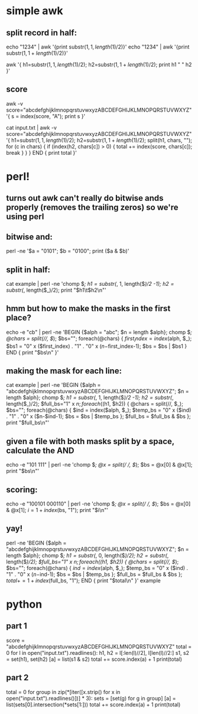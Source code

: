 # simple awk

## split record in half:

echo "1234" | awk '{print substr($1, 1, length($1)/2)}'
echo "1234" | awk '{print substr($1, 1+length($1)/2)}'

awk '{ h1=substr($1, 1, length($1)/2); h2=substr($1, 1+length($1)/2); print h1 " " h2 }'

## score

awk -v score="abcdefghijklmnopqrstuvwxyzABCDEFGHIJKLMNOPQRSTUVWXYZ" '{ s = index(score, "A"); print s }'

cat input.txt | awk -v score="abcdefghijklmnopqrstuvwxyzABCDEFGHIJKLMNOPQRSTUVWXYZ" '{ h1=substr($1, 1, length($1)/2); h2=substr($1, 1+length($1)/2); split(h1, chars, ""); for (c in chars) { if (index(h2, chars[c]) > 0) { total += index(score, chars[c]); break } } } END { print total }'


# perl!

## turns out awk can't really do bitwise ands properly (removes the trailing zeros) so we're using perl

## bitwise and:
perl -ne '$a = "0101"; $b = "0100"; print ($a & $b)'

## split in half:

cat example | perl -ne 'chomp $_; $h1 = substr($_, 1, length($_)/2 -1); $h2 = substr($_, length($_)/2); print "$h1\t$h2\n"'

## hmm but how to make the masks in the first place?

echo -e "cb" | perl -ne 'BEGIN {$alph = "abc"; $n = length $alph}; chomp $_; @chars = split(//, $_); $bs=""; foreach(@chars) { $first_index = index($alph, $_); $bs1 = "0" x ($first_index) . "1" . "0" x ($n-$first_index-1); $bs = $bs | $bs1 } END { print "$bs\n" }'

## making the mask for each line:

cat example | perl -ne 'BEGIN {$alph = "abcdefghijklmnopqrstuvwxyzABCDEFGHIJKLMNOPQRSTUVWXYZ"; $n = length $alph}; chomp $_; $h1 = substr($_, 1, length($_)/2 -1); $h2 = substr($_, length($_)/2); $full_bs="1" x $n; foreach(($h1, $h2)) { @chars = split(//, $_); $bs=""; foreach(@chars) { $ind = index($alph, $_); $temp_bs = "0" x ($ind) . "1" . "0" x ($n-$ind-1); $bs = $bs | $temp_bs }; $full_bs = $full_bs & $bs }; print "$full_bs\n"'

## given a file with both masks split by a space, calculate the AND

echo -e "101 111" | perl -ne 'chomp $_; @x = split(/ /, $_); $bs = @x[0] & @x[1]; print "$bs\n"'

## scoring:

echo -e "100101 000110" | perl -ne 'chomp $_; @x = split(/ /, $_); $bs = @x[0] & @x[1]; $i=1+index($bs, "1"); print "$i\n"'

## yay!

perl -ne 'BEGIN {$alph = "abcdefghijklmnopqrstuvwxyzABCDEFGHIJKLMNOPQRSTUVWXYZ"; $n = length $alph}; chomp $_; $h1 = substr($_, 0, length($_)/2); $h2 = substr($_, length($_)/2); $full_bs="1" x $n; foreach(($h1, $h2)) { @chars = split(//, $_); $bs=""; foreach(@chars) { $ind = index($alph, $_); $temp_bs = "0" x ($ind) . "1" . "0" x ($n-$ind-1); $bs = $bs | $temp_bs }; $full_bs = $full_bs & $bs }; $total += 1+index($full_bs, "1"); END { print "$total\n" }' example




# python


## part 1

score = "abcdefghijklmnopqrstuvwxyzABCDEFGHIJKLMNOPQRSTUVWXYZ"
total = 0 
for l in open("input.txt").readlines(): 
    h1, h2 = l[:len(l)//2], l[len(l)//2:] 
    s1, s2 = set(h1), set(h2) 
    [a] = list(s1 & s2) 
    total += score.index(a) + 1 
print(total)
    
## part 2

total = 0 
for group in zip(*[iter([x.strip() for x in open("input.txt").readlines()])] * 3): 
    sets = [set(g) for g in group] 
    [a] = list(sets[0].intersection(*sets[1:])) 
    total += score.index(a) + 1 
print(total) 
